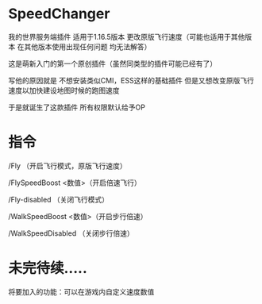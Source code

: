 # SpeedChanger
我的世界服务端插件 适用于1.16.5版本 更改原版飞行速度（可能也适用于其他版本 在其他版本使用出现任何问题 均无法解答）

这是萌新入门的第一个原创插件（虽然同类型的插件可能已经有了）

写他的原因就是 不想安装类似CMI，ESS这样的基础插件 但是又想改变原版飞行速度以加快建设地图时候的跑图速度

于是就诞生了这款插件 所有权限默认给予OP

# 指令
/Fly （开启飞行模式，原版飞行速度）

/FlySpeedBoost <数值>（开启倍速飞行）

/Fly-disabled  （关闭飞行模式）

/WalkSpeedBoost <数值>（开启步行倍速）

/WalkSpeedDisabled （关闭步行倍速）

# 未完待续.....
将要加入的功能：可以在游戏内自定义速度数值
